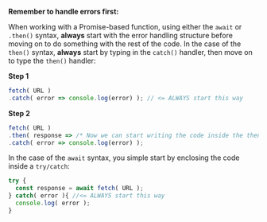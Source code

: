 **Remember to handle errors first:** 

When working with a Promise-based function, using either the `await` or `.then()` syntax, **always** start with the error handling structure before moving on to do something with the rest of the code. In the case of the `then()` syntax, **always** start by typing in the `catch()` handler, then move on to type the `then()` handler:

**Step 1**

```js
fetch( URL )
.catch( error => console.log(error) ); // <= ALWAYS start this way
```

**Step 2**

```js
fetch( URL )
.then( response => /* Now we can start writing the code inside the then() */ )
.catch( error => console.log(error) );
```

In the case of the `await` syntax, you simple start by enclosing the code inside a `try/catch`:

```js
try {
  const response = await fetch( URL );
} catch( error ){ //<= ALWAYS start this way
  console.log( error );
}
```